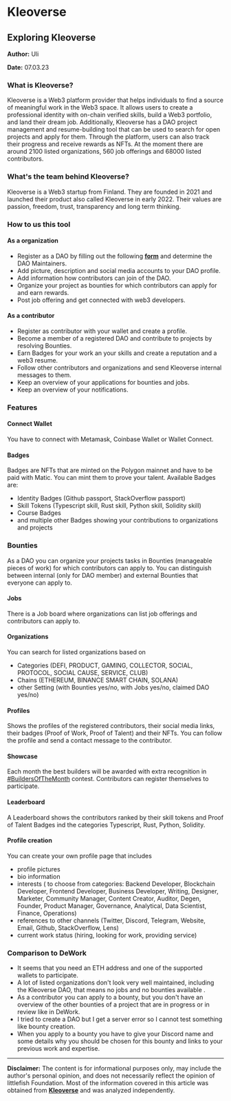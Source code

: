 # Kleoverse

## Exploring Kleoverse

**Author:** Uli

**Date:** 07.03.23

### What is Kleoverse?

Kleoverse is a Web3 platform provider that helps individuals to find a source of meaningful work in the Web3 space. It allows users to create a professional identity with on-chain verified skills, build a Web3 portfolio, and land their dream job. Additionally, Kleoverse has a DAO project management and resume-building tool that can be used to search for open projects and apply for them. Through the platform, users can also track their progress and receive rewards as NFTs. At the moment there are around 2100 listed organizations, 560 job offerings and 68000 listed contributors.

### What's the team behind Kleoverse?

Kleoverse is a Web3 startup from Finland. They are founded in 2021 and launched their product also called Kleoverse in early 2022. Their values are passion, freedom, trust, transparency and long term thinking.

### How to us this tool

#### As a organization

* Register as a DAO by filling out the following [**form**](https://kleoverse.com/add) and determine the DAO Maintainers.
* Add picture, description and social media accounts to your DAO profile.
* Add information how contributors can join of the DAO.
* Organize your project as bounties for which contributors can apply for and earn rewards.
* Post job offering and get connected with web3 developers.

#### As a contributor

* Register as contributor with your wallet and create a profile.
* Become a member of a registered DAO and contribute to projects by resolving Bounties.
* Earn Badges for your work an your skills and create a reputation and a web3 resume.
* Follow other contributors and organizations and send Kleoverse internal messages to them.
* Keep an overview of your applications for bounties and jobs.
* Keep an overview of your notifications.

### Features

#### Connect Wallet

You have to connect with Metamask, Coinbase Wallet or Wallet Connect.

#### Badges

Badges are NFTs that are minted on the Polygon mainnet and have to be paid with Matic. You can mint them to prove your talent. Available Badges are:

* Identity Badges (Github passport, StackOverflow passport)
* Skill Tokens (Typescript skill, Rust skill, Python skill, Solidity skill)
* Course Badges
* and multiple other Badges showing your contributions to organizations and projects

### Bounties

As a DAO you can organize your projects tasks in Bounties (manageable pieces of work) for which contributors can apply to. You can distinguish between internal (only for DAO member) and external Bounties that everyone can apply to.

#### Jobs

There is a Job board where organizations can list job offerings and contributors can apply to.

#### Organizations

You can search for listed organizations based on

* Categories (DEFI, PRODUCT, GAMING, COLLECTOR, SOCIAL, PROTOCOL, SOCIAL CAUSE, SERVICE, CLUB)
* Chains (ETHEREUM, BINANCE SMART CHAIN, SOLANA)
* other Setting (with Bounties yes/no, with Jobs yes/no, claimed DAO yes/no)

#### Profiles

Shows the profiles of the registered contributors, their social media links, their badges (Proof of Work, Proof of Talent) and their NFTs. You can follow the profile and send a contact message to the contributor.

#### Showcase

Each month the best builders will be awarded with extra recognition in [#BuildersOfTheMonth](https://kleoverse.com/builders-of-the-month) contest. Contributors can register themselves to participate.

#### Leaderboard

A Leaderboard shows the contributors ranked by their skill tokens and Proof of Talent Badges ind the categories Typescript, Rust, Python, Solidity.

#### Profile creation

You can create your own profile page that includes

* profile pictures
* bio information
* interests ( to choose from categories: Backend Developer, Blockchain Developer, Frontend Developer, Business Developer, Writing, Designer, Marketer, Community Manager, Content Creator, Auditor, Degen, Founder, Product Manager, Governance, Analytical, Data Scientist, Finance, Operations)
* references to other channels (Twitter, Discord, Telegram, Website, Email, Github, StackOverflow, Lens)
* current work status (hiring, looking for work, providing service)

### Comparison to DeWork

* It seems that you need an ETH address and one of the supported wallets to participate.
* A lot of listed organizations don't look very well maintained, including the Kleoverse DAO, that means no jobs and no bounties available .
* As a contributor you can apply to a bounty, but you don't have an overview of the other bounties of a project that are in progress or in review like in DeWork.
* I tried to create a DAO but I get a server error so I cannot test something like bounty creation.
* When you apply to a bounty you have to give your Discord name and some details why you should be chosen for this bounty and links to your previous work and expertise.

***

**Disclaimer:** The content is for informational purposes only, may include the author's personal opinion, and does not necessarily reflect the opinion of littlefish Foundation. Most of the information covered in this article was obtained from [**Kleoverse**](https://wiki.kleoverse.com/) and was analyzed independently.
